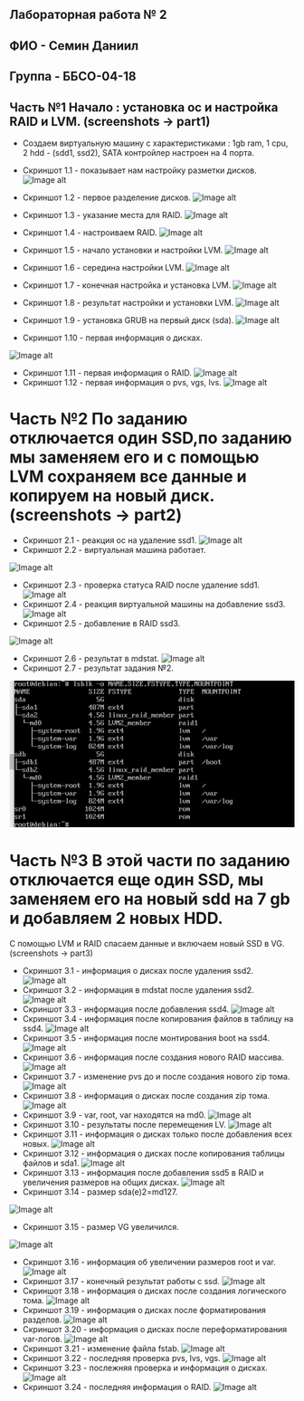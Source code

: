 ## Лабораторная работа № 2
## ФИО - Семин Даниил
## Группа - ББСО-04-18
## Часть №1 Начало : установка ос и настройка RAID и LVM. (screenshots -> part1)
- Создаем виртуальную машину с характеристиками : 1gb ram, 1 cpu, 2 hdd - (sdd1, ssd2), SATA контройлер настроен на 4 порта.

- Скриншот 1.1 - показывает нам настройку разметки дисков.
![Image alt](https://github.com/r31axx/O.S/blob/master/lab2/screenshots/part1/1.1.png)
- Скриншот 1.2 - первое разделение дисков.
![Image alt](https://github.com/r31axx/O.S/blob/master/lab2/screenshots/part1/1.2.png)
- Скриншот 1.3 - указание места для RAID.
![Image alt](https://github.com/r31axx/O.S/blob/master/lab2/screenshots/part1/1.3.png)
- Скриншот 1.4 - настроиваем RAID.
![Image alt](https://github.com/r31axx/O.S/blob/master/lab2/screenshots/part1/1.4.png)
- Скриншот 1.5 - начало установки и настройки LVM.
![Image alt](https://github.com/r31axx/O.S/blob/master/lab2/screenshots/part1/1.5.png)
- Скриншот 1.6 - середина настройки LVM.
![Image alt](https://github.com/r31axx/O.S/blob/master/lab2/screenshots/part1/1.6.png)
- Скриншот 1.7 - конечная настройка и установка LVM.
![Image alt](https://github.com/r31axx/O.S/blob/master/lab2/screenshots/part1/1.7.png)
- Скриншот 1.8 - результат настройки и установки LVM.
![Image alt](https://github.com/r31axx/O.S/blob/master/lab2/screenshots/part1/1.8.png)
- Скриншот 1.9 - установка GRUB на первый диск (sda).
![Image alt](https://github.com/r31axx/O.S/blob/master/lab2/screenshots/part1/1.9.png)
- Скриншот 1.10 - первая информация о дисках.

![Image alt](https://github.com/r31axx/O.S/blob/master/lab2/screenshots/part1/1.10.png)
- Скриншот 1.11 - первая информация о RAID.
![Image alt](https://github.com/r31axx/O.S/blob/master/lab2/screenshots/part1/1.11.png)
- Скриншот 1.12 - первая информация о pvs, vgs, lvs.
![Image alt](https://github.com/r31axx/O.S/blob/master/lab2/screenshots/part1/1.12.png)

# Часть №2 По заданию отключается один SSD,по заданию мы заменяем его и с помощью LVM сохраняем все данные и копируем на новый диск. (screenshots -> part2)

- Скриншот 2.1 - реакция ос на удаление ssd1.
![Image alt](https://github.com/r31axx/O.S/blob/master/lab2/screenshots/part2/2.1.png)
- Скриншот 2.2 - виртуальная машина работает.

![Image alt](https://github.com/r31axx/O.S/blob/master/lab2/screenshots/part2/2.2.png)
- Скриншот 2.3 - проверка статуса RAID после удаление sdd1.
![Image alt](https://github.com/r31axx/O.S/blob/master/lab2/screenshots/part2/2.3.png)
- Скриншот 2.4 - реакция виртуальной машины на добавление ssd3.
![Image alt](https://github.com/r31axx/O.S/blob/master/lab2/screenshots/part2/2.4.png)
- Скриншот 2.5 - добавление в RAID ssd3.

![Image alt](https://github.com/r31axx/O.S/blob/master/lab2/screenshots/part2/2.5.png)
- Скриншот 2.6 - результат в mdstat.
![Image alt](https://github.com/r31axx/O.S/blob/master/lab2/screenshots/part2/2.6.png)
- Скриншот 2.7 - результат задания №2.

![Image alt](https://github.com/batasov/oslabs/raw/master/lab2/screenshots/part2/2.7.png)

# Часть №3 В этой части по заданию отключается еще один SSD, мы заменяем его на новый sdd на 7 gb и добавляем 2 новых HDD.
С помощью LVM и RAID спасаем данные и включаем новый SSD в VG. (screenshots -> part3)
- Скриншот 3.1 - информация о дисках после удаления ssd2.
![Image alt](https://github.com/r31axx/O.S/blob/master/lab2/screenshots/part3/3.1.png)
- Скриншот 3.2 - информация в mdstat после удаления ssd2.
![Image alt](https://github.com/r31axx/O.S/blob/master/lab2/screenshots/part3/3.2.png)
- Скриншот 3.3 - информация после добавления ssd4.
![Image alt](https://github.com/r31axx/O.S/blob/master/lab2/screenshots/part3/3.3.png)
- Скриншот 3.4 - информация после копирования файлов в таблицу на ssd4.
![Image alt](https://github.com/r31axx/O.S/blob/master/lab2/screenshots/part3/3.4.png)
- Скриншот 3.5 - информация после монтирования boot на ssd4.
![Image alt](https://github.com/r31axx/O.S/blob/master/lab2/screenshots/part3/3.5.png)
- Скриншот 3.6 - информация после создания нового RAID массива.
![Image alt](https://github.com/r31axx/O.S/blob/master/lab2/screenshots/part3/3.6.png)
- Скриншот 3.7 - изменение pvs до и после создания нового zip тома.
![Image alt](https://github.com/r31axx/O.S/blob/master/lab2/screenshots/part3/3.7.png)
- Скриншот 3.8 - информация о дисках после создания zip тома.
![Image alt](https://github.com/r31axx/O.S/blob/master/lab2/screenshots/part3/3.8.png)
- Скриншот 3.9 - var, root, var находятся на md0.
![Image alt](https://github.com/r31axx/O.S/blob/master/lab2/screenshots/part3/3.9.png)
- Скриншот 3.10 - результаты после перемещения LV.
![Image alt](https://github.com/r31axx/O.S/blob/master/lab2/screenshots/part3/3.10.png)
- Скриншот 3.11 - информация о дисках только после добавления всех новых.
![Image alt](https://github.com/r31axx/O.S/blob/master/lab2/screenshots/part3/3.11.png)
- Скриншот 3.12 - информация о дисках после копирования таблицы файлов и sda1.
![Image alt](https://github.com/r31axx/O.S/blob/master/lab2/screenshots/part3/3.12.png)
- Скриншот 3.13 - информация после добавления ssd5 в RAID и увеличения размеров на общих дисках.
![Image alt](https://github.com/r31axx/O.S/blob/master/lab2/screenshots/part3/3.13.png)
- Скриншот 3.14 - размер  sda(e)2=md127.

![Image alt](https://github.com/r31axx/O.S/blob/master/lab2/screenshots/part3/3.14.png)
- Скриншот 3.15 - размер VG увеличился.

![Image alt](https://github.com/r31axx/O.S/blob/master/lab2/screenshots/part3/3.15.png)
- Скриншот 3.16 - информация об увеличении размеров root и var.
![Image alt](https://github.com/r31axx/O.S/blob/master/lab2/screenshots/part3/3.16.png)
- Скриншот 3.17 - конечный результат работы с ssd.
![Image alt](https://github.com/r31axx/O.S/blob/master/lab2/screenshots/part3/3.17.png)
- Скриншот 3.18 - информация о дисках после создания логического тома.
![Image alt](https://github.com/r31axx/O.S/blob/master/lab2/screenshots/part3/3.18.png)
- Скриншот 3.19 - информация о дисках после форматирования разделов.
![Image alt](https://github.com/r31axx/O.S/blob/master/lab2/screenshots/part3/3.19.png)
- Скриншот 3.20 - информация о дисках после переформатирования var-логов.
![Image alt](https://github.com/r31axx/O.S/blob/master/lab2/screenshots/part3/3.20.png)
- Скриншот 3.21 - изменение файла fstab.
![Image alt](https://github.com/r31axx/O.S/blob/master/lab2/screenshots/part3/3.21.png)
- Скриншот 3.22 - последняя проверка pvs, lvs, vgs.
![Image alt](https://github.com/r31axx/O.S/blob/master/lab2/screenshots/part3/3.22.png)
- Скриншот 3.23 - послежняя проверка и информация о дисках.
![Image alt](https://github.com/r31axx/O.S/blob/master/lab2/screenshots/part3/3.23.png)
- Скриншот 3.24 - последняя информация о RAID.
![Image alt](https://github.com/r31axx/O.S/blob/master/lab2/screenshots/part3/3.24.png)
